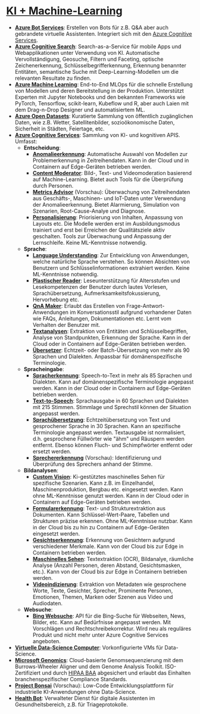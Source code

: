 # [KI + Machine-Learning]

* **[Azure Bot Services]**: Erstellen von Bots für z.B. Q&A aber auch gebrandete
    virtuelle Assistenten. Integriert sich mit den [Azure Cognitive
    Services](#cognitive).
* **[Azure Cognitive Search]**: Search-as-a-Service für mobile Apps und
    Webapplikationen unter Verwendung von KI. Automatische Vervollständigung,
    Geosuche, Filtern und Faceting, optische Zeichenerkennung,
    Schlüsselbegrifferkennung, Erkennung benannter Entitäten, semantische
    Suche mit Deep-Learning-Modellen um die relevanten Resultate zu finden.
* **[Azure Machine Learning]**<a name="machine-learning"></a>: End-to-End MLOps
    für die schnelle Erstellung von Modellen und deren Bereitstellung in der
    Produktion. Unterstützt Experten mit Jupyter Notebooks und den bekannten
    Frameworks wie PyTorch, Tensorflow, scikit-learn, Kubeflow und R, aber
    auch Laien mit dem Drag-n-Drop Designer und automatisiertem ML.
* **[Azure Open Datasets]**: Kuratierte Sammlung von öffentlich zugänglichen
    Daten, wie z.B. Wetter, Satellitenbilder, sozioökonomische Daten,
    Sicherheit in Städten, Feiertage, etc.
* **[Azure Cognitive Services]**<a name="cognitive"></a>: Sammlung von KI- und
    kognitiven APIS. Umfasst:
  * **Entscheidung**:
    * **[Anomalieerkennung]**: Automatische Auswahl von Modellen zur
        Problemerkennung in Zeitreihendaten. Kann in der Cloud und in
        Containern auf Edge-Geräten betrieben werden.
    * **[Content Moderator]**: Bild-, Text- und Videomoderation basierend auf
        Machine-Learning. Bietet auch Tools für die Überprüfung durch
        Personen.
    * **[Metrics Advisor]** (Vorschau): Überwachung von Zeitreihendaten aus
        Geschäfts-, Maschinen- und IoT-Daten unter Verwendung der
        Anomalieerkennung. Bietet Alarmierung, Simulation von Szenarien,
        Root-Cause-Analye und Diagnose.
    * **[Personalisierung]**: Priorisierung von Inhalten, Anpassung von Layouts
        etc. Die Modelle werden erst im Ausbildungsmodus trainiert und erst
        bei Erreichen der Qualitätsziele aktiv geschalten. Tools zur
        Überwachung und Anpassung der Lernschleife. Keine ML-Kenntnisse
        notwendig.
  * **Sprache**:
    * **[Language Understanding]**: Zur Entwicklung von Anwendungen, welche
        natürliche Sprache verstehen. So können Absichten von Benutzern und
        Schlüsselinformationen extrahiert werden. Keine ML-Kenntnisse
        notwendig.
    * **[Plastischer Reader]**: Leseunterstützung für Altersstufen und
        Lesekompetenzen der Benutzer durch lautes Vorlesen,
        Sprachübersetzung, Aufmerksamkeitsfokussierung, Hervorhebung etc.
    * **[QnA Maker]**: Erlaubt das Erstellen von Frage-Antwort-Anwendungen im
        Konversationsstil aufgrund vorhandener Daten wie FAQs, Anleitungen,
        Dokumentationen etc. Lernt vom Verhalten der Benutzer mit.
    * **[Textanalysen]**: Extraktion von Entitäten und Schlüsselbegriffen,
        Analyse von Standpunkten, Erkennung der Sprache. Kann in der Cloud
        oder in Containern auf Edge-Geräten betrieben werden.
    * **[Übersetzer]**: Echtzeit- oder Batch-Übersetzung von mehr als 90
        Sprachen und Dialekten. Anpassbar für domänenspezifische
        Terminologie.
  * **Spracheingabe**:
    * **[Spracherkennung]**: Speech-to-Text in mehr als 85 Sprachen und
        Dialekten. Kann auf domänenspezifische Terminologie angepasst werden.
        Kann in der Cloud oder in Containern auf Edge-Geräten betrieben
        werden.
    * **[Text-to-Speech]**: Sprachausgabe in 60 Sprachen und Dialekten mit 215
        Stimmen. Stimmlage und Sprechstil können der Situation angepasst
        werden.
    * **[Sprachübersetzung]**: Echtzeitübersetzung von Text und gesprochener
        Sprache in 30 Sprachen. Kann an spezifische Terminologie angepasst
        werden. Textausgabe ist normalisiert, d.h. gesprochene Füllwörter wie
        "ähm" und Räuspern werden entfernt. Ebenso können Fluch- und
        Schimpfwörter entfernt oder ersetzt werden.
    * **[Sprechererkennung]** (Vorschau): Identifizierung und Überprüfung des
        Sprechers anhand der Stimme.
  * **Bildanalysen**:
    * **[Custom Vision]**: Ki-gestütztes maschinelles Sehen für spezifische
        Szenarien. Kann z.B. im Einzelhandel, Maschinenproduktion, Bergbau
        etc. eingesetzt werden. Kann ohne ML-Kenntnisse genutzt werden. Kann
        in der Cloud oder in Containern auf Edge-Geräten betrieben werden.
    * **[Formularerkennung]**: Text- und Strukturextraktion aus Dokumenten. Kann
        Schlüssel-Wert-Paare, Tabellen und Strukturen präzise erkennen. Ohne
        ML-Kenntnisse nutzbar. Kann in der Cloud bis zu hin zu Containern auf
        Edge-Geräten eingesetzt werden.
    * **[Gesichtserkennung]**: Erkennung von Gesichtern aufgrund verschiedener
        Merkmale. Kann von der Cloud bis zur Edge in Containern betrieben
        werden.
    * **[Maschinelles Sehen]**: Textextraktion (OCR), Bildanalye, räumliche
        Analyse (Anzahl Personen, deren Abstand, Gesichtsmasken, etc.). Kann
        von der Cloud bis zur Edge in Containern betrieben werden.
    * **[Videoindizierung]**: Extraktion von Metadaten wie gesprochene Worte,
        Texte, Gesichter, Sprecher, Prominente Personen, Emotionen, Themen,
        Marken oder Szenen aus Video und Audiodaten.
  * **Websuche**:
    * **[Bing Websuche]**: API für die Bing-Suche für Webseiten, News, Bilder,
        etc. Kann auf Bedürfnisse angepasst werden. Mit Vorschlägen und
        Rechtschreibekorrektur. Wird neu als reguläres Produkt und nicht mehr
        unter Azure Cognitive Services angeboten.
* **[Virtuelle Data-Science Computer]**: Vorkonfigurierte VMs für Data-Science.
* **[Microsoft Genomics]**: Cloud-basierte Genomsequenzierung mit dem
    Burrows-Wheeler Aligner und dem Genome Analysis Toolkit. ISO-Zertifiziert
    und durch [HIPAA BAA] abgesichert und erlaubt das Einhalten
    branchenspezifischer Compliance Standards.
* **[Project Bonsai]** (Vorschau): Low-Code Entwicklungsplattform für
    industrielle KI-Anwendungen ohne Data-Science.
* **[Health Bot]**: Verwalteter Dienst für digitale Assistenten im
    Gesundheitsbereich, z.B. für Triageprotokolle.

[KI + Machine-Learning]: https://azure.microsoft.com/de-de/services/#ai-machine-learning
[Azure Bot Services]: https://azure.microsoft.com/de-de/services/bot-services/
[Azure Cognitive Search]: https://azure.microsoft.com/de-de/services/search/
[Azure Machine Learning]: https://azure.microsoft.com/de-de/services/machine-learning/
[Azure Open Datasets]: https://azure.microsoft.com/de-de/services/open-datasets/
[Azure Cognitive Services]: https://azure.microsoft.com/de-de/services/cognitive-services/
[Anomalieerkennung]: https://azure.microsoft.com/de-de/services/cognitive-services/anomaly-detector/
[Content Moderator]: https://azure.microsoft.com/de-de/services/cognitive-services/content-moderator/
[Metrics Advisor]: https://azure.microsoft.com/en-us/services/cognitive-services/metrics-advisor/
[Personalisierung]: https://azure.microsoft.com/de-de/services/cognitive-services/personalizer/
[Language Understanding]: https://azure.microsoft.com/de-de/services/cognitive-services/language-understanding-intelligent-service/
[Plastischer Reader]: https://azure.microsoft.com/de-de/services/cognitive-services/immersive-reader/
[QnA Maker]: https://azure.microsoft.com/de-de/services/cognitive-services/qna-maker/
[Textanalysen]: https://azure.microsoft.com/de-de/services/cognitive-services/text-analytics/
[Übersetzer]: https://azure.microsoft.com/de-de/services/cognitive-services/translator/
[Spracherkennung]: https://azure.microsoft.com/de-de/services/cognitive-services/speech-to-text/
[Text-to-Speech]: https://azure.microsoft.com/de-de/services/cognitive-services/text-to-speech/
[Sprachübersetzung]: https://azure.microsoft.com/de-de/services/cognitive-services/speech-translation/
[Sprechererkennung]: https://azure.microsoft.com/de-de/services/cognitive-services/speech-translation/
[Custom Vision]: https://azure.microsoft.com/de-de/services/cognitive-services/custom-vision-service/
[Formularerkennung]: https://azure.microsoft.com/de-de/services/cognitive-services/form-recognizer/
[Gesichtserkennung]: https://azure.microsoft.com/de-de/services/cognitive-services/face/
[Maschinelles Sehen]: https://azure.microsoft.com/de-de/services/cognitive-services/computer-vision/
[Videoindizierung]: https://azure.microsoft.com/de-de/services/media-services/video-indexer/
[Bing Websuche]: https://www.microsoft.com/en-us/bing/apis
[Virtuelle Data-Science Computer]: https://azure.microsoft.com/de-de/services/virtual-machines/data-science-virtual-machines/
[Microsoft Genomics]: https://azure.microsoft.com/de-de/services/genomics/
[HIPAA BAA]: https://docs.microsoft.com/en-us/compliance/regulatory/offering-hipaa-hitech
[Project Bonsai]: https://azure.microsoft.com/de-de/services/project-bonsai/
[Health Bot]: https://azure.microsoft.com/de-de/services/bot-services/health-bot/
